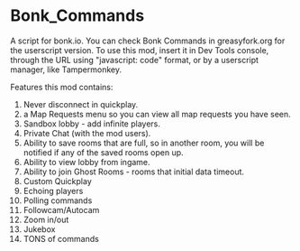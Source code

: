 # Bonk_Commands
A script for bonk.io. You can check Bonk Commands in greasyfork.org for the userscript version. To use this mod, insert it in Dev Tools console, through the URL using "javascript: code" format, or by a userscript manager, like Tampermonkey.


Features this mod contains:
1. Never disconnect in quickplay.
2. a Map Requests menu so you can view all map requests you have seen.
3. Sandbox lobby - add infinite players.
4. Private Chat (with the mod users).
5. Ability to save rooms that are full, so in another room, you will be notified if any of the saved rooms open up.
6. Ability to view lobby from ingame.
7. Ability to join Ghost Rooms - rooms that initial data timeout.
8. Custom Quickplay
9. Echoing players
10. Polling commands
11. Followcam/Autocam
12. Zoom in/out
13. Jukebox
14. TONS of commands
